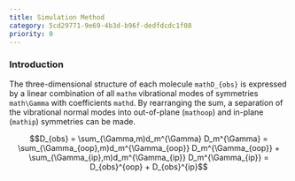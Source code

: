 ```yaml
---
title: Simulation Method
category: 5cd29771-9e69-4b3d-b96f-dedfdcdc1f08
priority: 0
---
```

### Introduction

The three-dimensional structure of each molecule `mathD_{obs}` is expressed by a linear combination of all `mathm` vibrational modes of symmetries `math\Gamma` with coefficients `mathd`. By rearranging the sum, a separation of the vibrational normal modes into out-of-plane (`mathoop`) and in-plane (`mathip`) symmetries can be made.

```math
D_{obs} = \sum_{\Gamma,m)d_m^{\Gamma} D_m^{\Gamma} = \sum_{\Gamma_{oop},m)d_m^{\Gamma_{oop}} D_m^{\Gamma_{oop}} + \sum_{\Gamma_{ip},m)d_m^{\Gamma_{ip}} D_m^{\Gamma_{ip}} = D_{obs}^{oop} + D_{obs}^{ip}
```